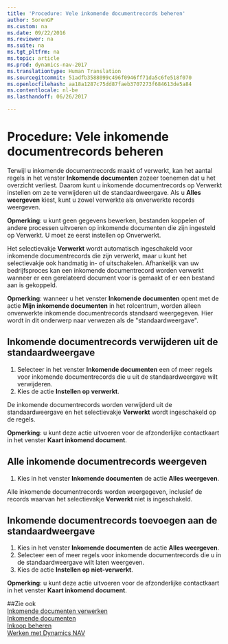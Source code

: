 ```yaml
---
title: 'Procedure: Vele inkomende documentrecords beheren'
author: SorenGP
ms.custom: na
ms.date: 09/22/2016
ms.reviewer: na
ms.suite: na
ms.tgt_pltfrm: na
ms.topic: article
ms.prod: dynamics-nav-2017
ms.translationtype: Human Translation
ms.sourcegitcommit: 51adfb3588099c496f0946ff71da5c6fe518f070
ms.openlocfilehash: aa18a1287c75dd87faeb3707273f684613de5a84
ms.contentlocale: nl-be
ms.lasthandoff: 06/26/2017

---
```


# <a name="how-to-manage-many-incoming-document-records"></a>Procedure: Vele inkomende documentrecords beheren
Terwijl u inkomende documentrecords maakt of verwerkt, kan het aantal regels in het venster **Inkomende documenten** zozeer toenemen dat u het overzicht verliest. Daarom kunt u inkomende documentrecords op Verwerkt instellen om ze te verwijderen uit de standaardweergave. Als u **Alles weergeven** kiest, kunt u zowel verwerkte als onverwerkte records weergeven.

**Opmerking**: u kunt geen gegevens bewerken, bestanden koppelen of andere processen uitvoeren op inkomende documenten die zijn ingesteld op Verwerkt. U moet ze eerst instellen op Onverwerkt.

Het selectievakje **Verwerkt** wordt automatisch ingeschakeld voor inkomende documentrecords die zijn verwerkt, maar u kunt het selectievakje ook handmatig in- of uitschakelen. Afhankelijk van uw bedrijfsproces kan een inkomende documentrecord worden verwerkt wanneer er een gerelateerd document voor is gemaakt of er een bestand aan is gekoppeld.

**Opmerking**: wanneer u het venster **Inkomende documenten** opent met de actie **Mijn inkomende documenten** in het rolcentrum, worden alleen onverwerkte inkomende documentrecords standaard weergegeven. Hier wordt in dit onderwerp naar verwezen als de "standaardweergave".

## <a name="to-remove-incoming-document-records-from-the-default-view"></a>Inkomende documentrecords verwijderen uit de standaardweergave
1. Selecteer in het venster **Inkomende documenten** een of meer regels voor inkomende documentrecords die u uit de standaardweergave wilt verwijderen.
2. Kies de actie **Instellen op verwerkt**.

De inkomende documentrecords worden verwijderd uit de standaardweergave en het selectievakje **Verwerkt** wordt ingeschakeld op de regels.

**Opmerking**: u kunt deze actie uitvoeren voor de afzonderlijke contactkaart in het venster **Kaart inkomend document**. 

## <a name="to-view-all-incoming-document-records"></a>Alle inkomende documentrecords weergeven
1. Kies in het venster **Inkomende documenten** de actie **Alles weergeven**.

Alle inkomende documentrecords worden weergegeven, inclusief de records waarvan het selectievakje **Verwerkt** niet is ingeschakeld.

## <a name="to-add-incoming-document-records-to-the-default-view"></a>Inkomende documentrecords toevoegen aan de standaardweergave
1. Kies in het venster **Inkomende documenten** de actie **Alles weergeven**.
2. Selecteer een of meer regels voor inkomende documentrecords die u in de standaardweergave wilt laten weergeven.
3. Kies de actie **Instellen op niet-verwerkt**.  

**Opmerking**: u kunt deze actie uitvoeren voor de afzonderlijke contactkaart in het venster **Kaart inkomend document**.
     
##<a name="see-also"></a>Zie ook  
[Inkomende documenten verwerken](across-process-income-documents.md)  
[Inkomende documenten](across-income-documents.md)  
[Inkoop beheren](purchasing-manage-purchasing.md)  
[Werken met Dynamics NAV](ui-work-product.md)

